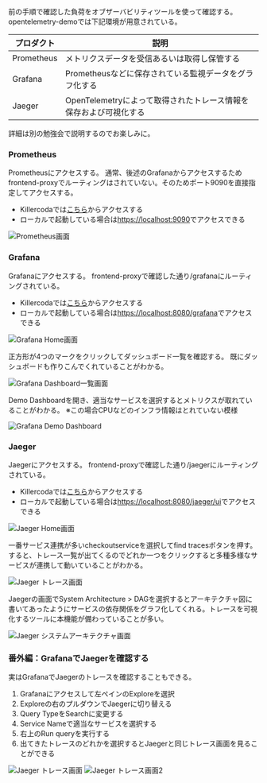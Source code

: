 前の手順で確認した負荷をオブザーバビリティツールを使って確認する。
opentelemetry-demoでは下記環境が用意されている。

| プロダクト | 説明 |
| ---- | ---- |
| Prometheus | メトリクスデータを受信あるいは取得し保管する |
| Grafana | Prometheusなどに保存されている監視データをグラフ化する |
| Jaeger | OpenTelemetryによって取得されたトレース情報を保存および可視化する |

詳細は別の勉強会で説明するのでお楽しみに。

### Prometheus

Prometheusにアクセスする。
通常、後述のGrafanaからアクセスするためfrontend-proxyでルーティングはされていない。そのためポート9090を直接指定してアクセスする。

- Killercodaでは[こちら]({{TRAFFIC_HOST1_9090}})からアクセスする
- ローカルで起動している場合は<https://localhost:9090>でアクセスできる

![Prometheus画面](./assets/prometheus.png)


### Grafana

Grafanaにアクセスする。
frontend-proxyで確認した通り/grafanaにルーティングされている。

- Killercodaでは[こちら]({{TRAFFIC_HOST1_8080}}/grafana)からアクセスする
- ローカルで起動している場合は<https://localhost:8080/grafana>でアクセスできる

![Grafana Home画面](./assets/grafana_home.png)

正方形が4つのマークをクリックしてダッシュボード一覧を確認する。
既にダッシュボードも作りこんでくれていることがわかる。

![Grafana Dashboard一覧画面](./assets/grafana_dashboard.png)

Demo Dashboardを開き、適当なサービスを選択するとメトリクスが取れていることがわかる。
※この場合CPUなどのインフラ情報はとれていない模様

![Grafana Demo Dashboard](./assets/grafana_demo_dashboard.png)


### Jaeger

Jaegerにアクセスする。
frontend-proxyで確認した通り/jaegerにルーティングされている。

- Killercodaでは[こちら]({{TRAFFIC_HOST1_8080}}/jaeger/ui)からアクセスする
- ローカルで起動している場合は<https://localhost:8080/jaeger/ui>でアクセスできる

![Jaeger Home画面](./assets/jaeger_home.png)

一番サービス連携が多いcheckoutserviceを選択してfind tracesボタンを押す。
すると、トレース一覧が出てくるのでどれか一つをクリックすると多種多様なサービスが連携して動いていることがわかる。

![Jaeger トレース画面](./assets/jaeger_trace.png)

Jaegerの画面でSystem Architecture > DAGを選択するとアーキテクチャ図に書いてあったようにサービスの依存関係をグラフ化してくれる。トレースを可視化するツールに本機能が備わっていることが多い。

![Jaeger システムアーキテクチャ画面](./assets/jaeger_architecture.png)


### 番外編：GrafanaでJaegerを確認する

実はGrafanaでJaegerのトレースを確認することもできる。

1. Grafanaにアクセスして左ペインのExploreを選択
2. Exploreの右のプルダウンでJaegerに切り替える
3. Query TypeをSearchに変更する
4. Service Nameで適当なサービスを選択する
5. 右上のRun queryを実行する
6. 出てきたトレースのどれかを選択するとJaegerと同じトレース画面を見ることができる

![Jaeger トレース画面](./assets/grafana_jaeger.png)
![Jaeger トレース画面2](./assets/grafana_jaeger2.png)